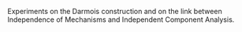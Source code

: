 Experiments on the Darmois construction and on the link between Independence of Mechanisms and Independent Component Analysis.

